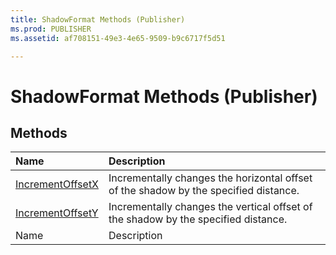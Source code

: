 ```yaml
---
title: ShadowFormat Methods (Publisher)
ms.prod: PUBLISHER
ms.assetid: af708151-49e3-4e65-9509-b9c6717f5d51

---
```



# ShadowFormat Methods (Publisher)

## Methods



|**Name**|**Description**|
|:-----|:-----|
| [IncrementOffsetX](shadowformat.incrementoffsetx-method-publisher.md)|Incrementally changes the horizontal offset of the shadow by the specified distance.|
| [IncrementOffsetY](shadowformat.incrementoffsety-method-publisher.md)|Incrementally changes the vertical offset of the shadow by the specified distance.|
|Name|Description|

